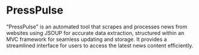 # PressPulse
"PressPulse" is an automated tool that scrapes and processes news from websites using JSOUP for accurate data extraction, structured within an MVC framework for seamless updating and storage. It provides a streamlined interface for users to access the latest news content efficiently.
